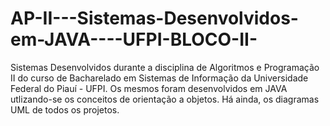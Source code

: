 # AP-II---Sistemas-Desenvolvidos-em-JAVA----UFPI-BLOCO-II-
Sistemas Desenvolvidos durante a disciplina de Algoritmos e Programação II do curso de Bacharelado em Sistemas de Informação da Universidade Federal do Piauí - UFPI.
Os mesmos foram desenvolvidos em JAVA utlizando-se os conceitos de orientação a objetos.
Há ainda, os diagramas UML de todos os projetos.
